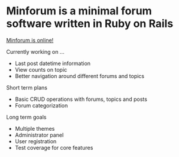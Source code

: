 Minforum is a minimal forum software written in Ruby on Rails
=============================================================

[Minforum is online!](http://minforum.heroku.com/)

Currently working on ...
- Last post datetime information
- View counts on topic
- Better navigation around different forums and topics

Short term plans
- Basic CRUD operations with forums, topics and posts
- Forum categorization

Long term goals
- Multiple themes
- Administrator panel
- User registration
- Test coverage for core features